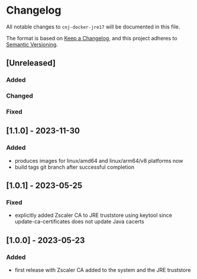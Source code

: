 # Changelog
All notable changes to `cnj-docker-jre17` will be documented in this file.

The format is based on [Keep a Changelog](https://keepachangelog.com/en/1.0.0/),
and this project adheres to [Semantic Versioning](https://semver.org/spec/v2.0.0.html).

## [Unreleased]
### Added
### Changed
### Fixed

## [1.1.0] - 2023-11-30
### Added
- produces images for linux/amd64 and linux/arm64/v8 platforms now
- build tags git branch after successful completion

## [1.0.1] - 2023-05-25
### Fixed
- explicitly added Zscaler CA to JRE truststore using keytool since update-ca-certificates does not update Java cacerts

## [1.0.0] - 2023-05-23
### Added
- first release with Zscaler CA added to the system and the JRE truststore
